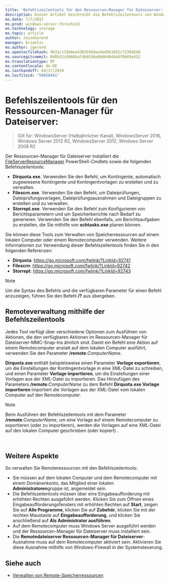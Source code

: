 ```yaml
---
title: 'Befehlszeilentools für den Ressourcen-Manager für Dateiserver:'
description: Dieser Artikel beschreibt die Befehlszeilentools von Windows Server 2016
ms.date: 7/7/2017
ms.prod: windows-server-threshold
ms.technology: storage
ms.topic: article
author: JasonGerend
manager: brianlic
ms.author: jgerend
ms.openlocfilehash: 9b31c133b0ee4382b5b9aeded9b3852c7230d2d8
ms.sourcegitcommit: 0d0b32c8986ba7db9536e0b8648d4ddf9b03e452
ms.translationtype: MT
ms.contentlocale: de-DE
ms.lasthandoff: 04/17/2019
ms.locfileid: "59858441"
---
```

# <a name="file-server-resource-manager-command-line-tools"></a>Befehlszeilentools für den Ressourcen-Manager für Dateiserver:

> Gilt für: WindowsServer (Halbjährlicher Kanal), WindowsServer 2016, Windows Server 2012 R2, WindowsServer 2012, Windows Server 2008 R2

Der Ressourcen-Manager für Dateiserver installiert die [FileServerResourceManager](https://technet.microsoft.com/itpro/powershell/windows/fileserverresourcemanager/fileserverresourcemanager) PowerShell-Cmdlets sowie die folgenden Befehlszeilentools:

-   **Dirquota.exe**. Verwenden Sie den Befehl, um Kontingente, automatisch zugewiesene Kontingente und Kontingentvorlagen zu erstellen und zu verwalten.
-   **Filescrn.exe**. Verwenden Sie den Befehl, um Dateiprüfungen, Dateiprüfungsvorlagen, Dateiprüfungsausnahmen und Dateigruppen zu erstellen und zu verwalten.
-   **Storrept.exe**. Verwenden Sie den Befehl zum Konfigurieren von Berichtsparametern und um Speicherberichte nach Bedarf zu generieren. Verwenden Sie den Befehl ebenfalls, um Berichtsaufgaben zu erstellen, die Sie mithilfe von **schtasks.exe** planen können.

Sie können diese Tools zum Verwalten von Speicherressourcen auf einem lokalen Computer oder einem Remotecomputer verwenden. Weitere Informationen zur Verwendung dieser Befehlszeilentools finden Sie in den folgenden Referenzen:

-   **Dirquota**: <https://go.microsoft.com/fwlink/?LinkId=92741>
-   **Filescrn**: <https://go.microsoft.com/fwlink/?LinkId=92742>
-   **Storrept**: <https://go.microsoft.com/fwlink/?LinkId=92743>


> [!Note]
> Um die Syntax des Befehls und die verfügbaren Parameter für einen Befehl anzuzeigen, führen Sie den Befehl <strong>/?</strong> aus übergeben.


## <a name="remote-management-using-the-command-line-tools"></a>Remoteverwaltung mithilfe der Befehlszeilentools

Jedes Tool verfügt über verschiedene Optionen zum Ausführen von Aktionen, die den verfügbaren Aktionen im Ressourcen-Manager für Dateiserver-MMC-Snap-Ins ähnlich sind. Damit ein Befehl eine Aktion auf einem Remotecomputer anstatt auf dem lokalen Computer ausführt, verwenden Sie den Parameter **/remote**:*ComputerName*.

**Dirquota.exe** enthält beispielsweise einen Parameter **Vorlage exportieren**, um die Einstellungen der Kontingentvorlage in eine XML-Datei zu schreiben, und einen Parameter **Vorlage importieren**, um die Einstellungen einer Vorlagen aus der XML-Datei zu importieren. Das Hinzufügen des Parameters **/remote**:*ComputerName* zu dem Befehl **Dirquota.exe Vorlage importieren** importiert die Vorlagen aus der XML-Datei vom lokalen Computer auf den Remotecomputer.

> [!Note]
> Beim Ausführen der Befehlszeilentools mit dem Parameter **/remote**:<em>ComputerName</em>, um eine Vorlage auf einem Remotecomputer zu exportieren (oder zu importieren), werden die Vorlagen auf eine XML-Datei auf den lokalen Computer geschrieben (oder kopiert) .

<br />

## <a name="additional-considerations"></a>Weitere Aspekte 

So verwalten Sie Remoteressourcen mit den Befehlszeilentools:

-   Sie müssen auf dem lokalen Computer und dem Remotecomputer mit einem Domänenkonto, das Mitglied einer lokalen **Administratoren**gruppe ist, angemeldet sein.
-   Die Befehlszeilentools müssen über eine Eingabeaufforderung mit erhöhten Rechten ausgeführt werden. Klicken Sie zum Öffnen eines Eingabeaufforderungsfensters mit erhöhten Rechten auf **Start**, zeigen Sie auf **Alle Programme**, klicken Sie auf **Zubehör**, klicken Sie mit der rechten Maustaste auf **Eingabeaufforderung**, und klicken Sie anschließend auf **Als Administrator ausführen**.
-   Auf dem Remotecomputer muss Windows Server ausgeführt werden und der Ressourcen-Manager für Dateiserver muss installiert sein.
-   Die **Remotedateiserver Ressourcen-Manager für Dateiserver**-Ausnahme muss auf dem Remotecomputer aktiviert sein. Aktivieren Sie diese Ausnahme mithilfe von Windows-Firewall in der Systemsteuerung.


## <a name="see-also"></a>Siehe auch

-   [Verwalten von Remote-Speicherressourcen](managing-remote-storage-resources.md)